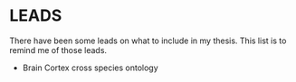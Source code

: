 LEADS
=====

There have been some leads on what to include in my thesis. This list
is to remind me of those leads.

* Brain Cortex cross species ontology